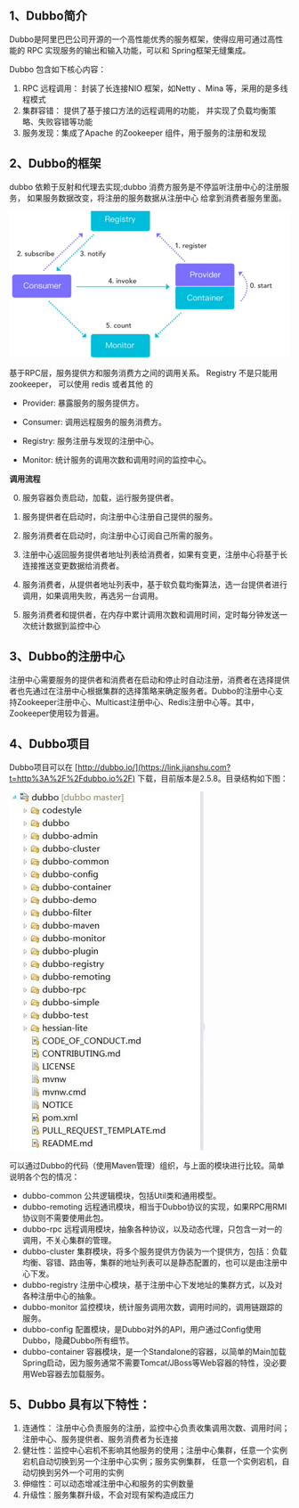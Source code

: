

## 1、Dubbo简介

   Dubbo是阿里巴巴公司开源的一个高性能优秀的服务框架，使得应用可通过高性能的 RPC 实现服务的输出和输入功能，可以和 Spring框架无缝集成。

  Dubbo 包含如下核心内容：

1. RPC 远程调用： 封装了长连接NIO 框架，如Netty 、Mina 等，采用的是多线程模式
2. 集群容错： 提供了基于接口方法的远程调用的功能， 并实现了负载均衡策略、失败容错等功能
3. 服务发现：集成了Apache 的Zookeeper 组件，用于服务的注册和发现

## 2、Dubbo的框架

dubbo 依赖于反射和代理去实现;dubbo 消费方服务是不停监听注册中心的注册服务， 如果服务数据改变，将注册的服务数据从注册中心 给拿到消费者服务里面。



![img](../acess/c034e3d954d909a6c6979ffdeb74cefb904.jpg)



基于RPC层，服务提供方和服务消费方之间的调用关系。 Registry 不是只能用 zookeeper， 可以使用 redis 或者其他 的

- Provider: 暴露服务的服务提供方。

- Consumer: 调用远程服务的服务消费方。
- Registry: 服务注册与发现的注册中心。
- Monitor: 统计服务的调用次数和调用时间的监控中心。

**调用流程**

0. 服务容器负责启动，加载，运行服务提供者。

1. 服务提供者在启动时，向注册中心注册自己提供的服务。

2. 服务消费者在启动时，向注册中心订阅自己所需的服务。

3. 注册中心返回服务提供者地址列表给消费者，如果有变更，注册中心将基于长连接推送变更数据给消费者。

4. 服务消费者，从提供者地址列表中，基于软负载均衡算法，选一台提供者进行调用，如果调用失败，再选另一台调用。

5. 服务消费者和提供者，在内存中累计调用次数和调用时间，定时每分钟发送一次统计数据到监控中心

## 3、Dubbo的注册中心

   注册中心需要服务的提供者和消费者在启动和停止时自动注册，消费者在选择提供者也先通过在注册中心根据集群的选择策略来确定服务者。Dubbo的注册中心支持Zookeeper注册中心、Multicast注册中心、Redis注册中心等。其中，Zookeeper使用较为普遍。

## 4、Dubbo项目

Dubbo项目可以在 [http://dubbo.io/](https://link.jianshu.com?t=http%3A%2F%2Fdubbo.io%2F) 下载，目前版本是2.5.8。目录结构如下图：



![img](../acess/webp)

可以通过Dubbo的代码（使用Maven管理）组织，与上面的模块进行比较。简单说明各个包的情况：

- dubbo-common 公共逻辑模块，包括Util类和通用模型。
- dubbo-remoting 远程通讯模块，相当于Dubbo协议的实现，如果RPC用RMI协议则不需要使用此包。
- dubbo-rpc 远程调用模块，抽象各种协议，以及动态代理，只包含一对一的调用，不关心集群的管理。
- dubbo-cluster 集群模块，将多个服务提供方伪装为一个提供方，包括：负载均衡、容错、路由等，集群的地址列表可以是静态配置的，也可以是由注册中心下发。
- dubbo-registry 注册中心模块，基于注册中心下发地址的集群方式，以及对各种注册中心的抽象。
- dubbo-monitor 监控模块，统计服务调用次数，调用时间的，调用链跟踪的服务。
- dubbo-config 配置模块，是Dubbo对外的API，用户通过Config使用Dubbo，隐藏Dubbo所有细节。
- dubbo-container 容器模块，是一个Standalone的容器，以简单的Main加载Spring启动，因为服务通常不需要Tomcat/JBoss等Web容器的特性，没必要用Web容器去加载服务。

## 5、Dubbo 具有以下特性：

1. 连通性： 注册中心负责服务的注册，监控中心负责收集调用次数、调用时间；注册中心、服务提供者、服务消费者为长连接
2. 健壮性：监控中心宕机不影响其他服务的使用；注册中心集群，任意一个实例宕机自动切换到另一个注册中心实例；服务实例集群， 任意一个实例宕机，自动切换到另外一个可用的实例
3. 伸缩性：可以动态增减注册中心和服务的实例数量
4. 升级性：服务集群升级，不会对现有架构造成压力
